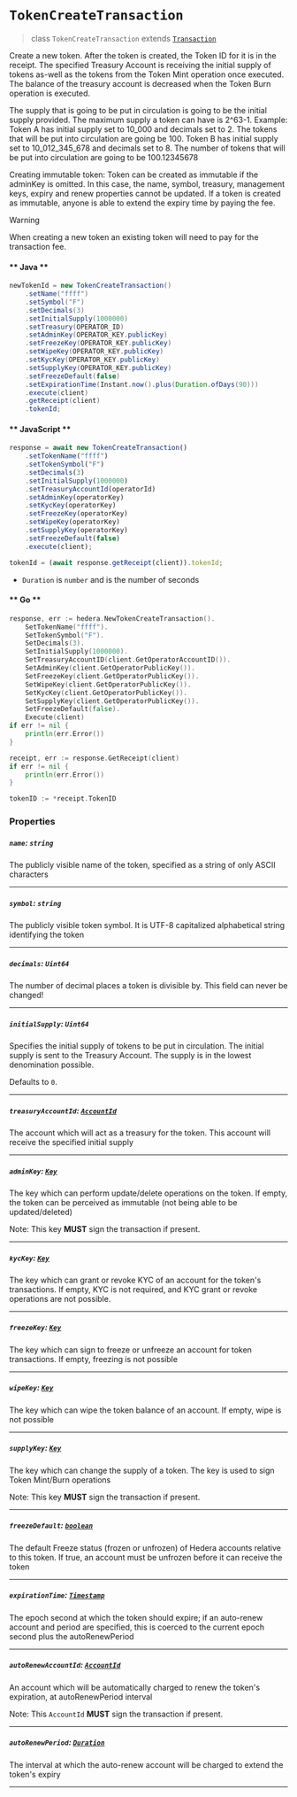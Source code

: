 # `TokenCreateTransaction`

> class `TokenCreateTransaction` extends [`Transaction`](reference/Transaction.md)

Create a new token. After the token is created, the Token ID for it is in the receipt.
The specified Treasury Account is receiving the initial supply of tokens as-well as the tokens from the Token Mint
operation once executed. The balance of the treasury account is decreased when the Token Burn operation is executed.

The supply that is going to be put in circulation is going to be the initial supply provided. The maximum supply a token
can have is 2^63-1.
Example:
Token A has initial supply set to 10_000 and decimals set to 2. The tokens that will be put into circulation are going be 100.
Token B has initial supply set to 10_012_345_678 and decimals set to 8. The number of tokens that will be put into
circulation are going to be 100.12345678

Creating immutable token: Token can be created as immutable if the adminKey is omitted. In this case, the name, symbol,
treasury, management keys, expiry and renew properties cannot be updated. If a token is created as immutable, anyone is
able to extend the expiry time by paying the fee.

> [!WARNING]
> When creating a new token an existing token will need to pay for the transaction fee.

<!-- tabs:start -->

#### ** Java **

```java
newTokenId = new TokenCreateTransaction()
    .setName("ffff")
    .setSymbol("F")
    .setDecimals(3)
    .setInitialSupply(1000000)
    .setTreasury(OPERATOR_ID)
    .setAdminKey(OPERATOR_KEY.publicKey)
    .setFreezeKey(OPERATOR_KEY.publicKey)
    .setWipeKey(OPERATOR_KEY.publicKey)
    .setKycKey(OPERATOR_KEY.publicKey)
    .setSupplyKey(OPERATOR_KEY.publicKey)
    .setFreezeDefault(false)
    .setExpirationTime(Instant.now().plus(Duration.ofDays(90)))
    .execute(client)
    .getReceipt(client)
    .tokenId;
```

#### ** JavaScript **

```js
response = await new TokenCreateTransaction()
    .setTokenName("ffff")
    .setTokenSymbol("F")
    .setDecimals(3)
    .setInitialSupply(1000000)
    .setTreasuryAccountId(operatorId)
    .setAdminKey(operatorKey)
    .setKycKey(operatorKey)
    .setFreezeKey(operatorKey)
    .setWipeKey(operatorKey)
    .setSupplyKey(operatorKey)
    .setFreezeDefault(false)
    .execute(client);

tokenId = (await response.getReceipt(client)).tokenId;
```

- `Duration` is `number` and is the number of seconds

#### ** Go **

```go
response, err := hedera.NewTokenCreateTransaction().
    SetTokenName("ffff").
    SetTokenSymbol("F").
    SetDecimals(3).
    SetInitialSupply(1000000).
    SetTreasuryAccountID(client.GetOperatorAccountID()).
    SetAdminKey(client.GetOperatorPublicKey()).
    SetFreezeKey(client.GetOperatorPublicKey()).
    SetWipeKey(client.GetOperatorPublicKey()).
    SetKycKey(client.GetOperatorPublicKey()).
    SetSupplyKey(client.GetOperatorPublicKey()).
    SetFreezeDefault(false).
    Execute(client)
if err != nil {
    println(err.Error())
}

receipt, err := response.GetReceipt(client)
if err != nil {
    println(err.Error())
}

tokenID := *receipt.TokenID
```

<!-- tabs:end -->

### Properties

##### `name`: `string`

The publicly visible name of the token, specified as a string of only ASCII characters

---

##### `symbol`: `string`

The publicly visible token symbol. It is UTF-8 capitalized alphabetical string identifying the token

---

##### `decimals`: `Uint64`

The number of decimal places a token is divisible by. This field can never be changed!

---

##### `initialSupply`: `Uint64`

Specifies the initial supply of tokens to be put in circulation. The initial supply is sent to the Treasury Account.
The supply is in the lowest denomination possible.

Defaults to `0`.

---

##### `treasuryAccountId`: [`AccountId`](reference/cryptocurrency/AccountId.md)

The account which will act as a treasury for the token. This account will receive the specified initial supply

---

##### `adminKey`: [`Key`](reference/cryptography/Key.md)

The key which can perform update/delete operations on the token. If empty, the token can be perceived as immutable
(not being able to be updated/deleted)

Note: This key **MUST** sign the transaction if present.

---

##### `kycKey`: [`Key`](reference/cryptography/Key.md)

The key which can grant or revoke KYC of an account for the token's transactions. If empty, KYC is not required,
and KYC grant or revoke operations are not possible.

---

##### `freezeKey`: [`Key`](reference/cryptography/Key.md)

The key which can sign to freeze or unfreeze an account for token transactions. If empty, freezing is not possible

---

##### `wipeKey`: [`Key`](reference/cryptography/Key.md)

The key which can wipe the token balance of an account. If empty, wipe is not possible

---

##### `supplyKey`: [`Key`](reference/cryptography/Key.md)

The key which can change the supply of a token. The key is used to sign Token Mint/Burn operations

Note: This key **MUST** sign the transaction if present.

---

##### `freezeDefault`: [`boolean`](reference/Hbar.md)

The default Freeze status (frozen or unfrozen) of Hedera accounts relative to this token. If true, an account must
be unfrozen before it can receive the token

---

##### `expirationTime`: [`Timestamp`](reference/Timestamp.md)

The epoch second at which the token should expire; if an auto-renew account and period are specified,
this is coerced to the current epoch second plus the autoRenewPeriod

---

##### `autoRenewAccountId`: [`AccountId`](reference/cryptocurrency/AccountId.md)

An account which will be automatically charged to renew the token's expiration, at autoRenewPeriod interval

Note: This `AccountId` **MUST** sign the transaction if present.

---

##### `autoRenewPeriod`: [`Duration`](reference/Duration.md)

The interval at which the auto-renew account will be charged to extend the token's expiry

---
